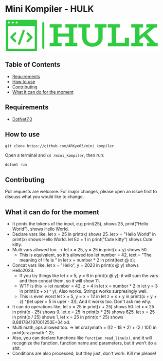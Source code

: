 # Mini Kompiler - HULK

<p align="center">
  <img src="hulk_logo.png" alt="mini_kompiler_logo" width="500">
</p>

## Table of Contents

- [Requirements](#requirements)
- [How to use](#how-to-use)
- [Contributing](#contributing)
- [What it can do for the moment](#what-it-can-do-for-the-moment)

## Requirements

- [DotNet7.0](https://dotnet.microsoft.com/en-us/download/dotnet/7.0)

## How to use

```shell
git clone https://github.com/ARKye03/mini_kompiler
```

Open a terminal and `cd /mini_kompiler`, then run:

```shell
dotnet run
```

## Contributing

Pull requests are welcome. For major changes, please open an issue first to discuss what you would like to change.

## What it can do for the moment

- It prints the tokens of the input, e.g print(25), shows 25, print("Hello World"), shows Hello World.
- Declare vars like, let x = 25 in print(x) shows 25. let x = "Hello World" in print(x) shows Hello World. let Ez = 1 in print("Cute kitty") shows Cute kitty.
- Multi vars allowed too. -> let x = 25, y = 25 in print(x + y) shows 50.
  - This is equivalent, so it's allowed too let number = 42, text = "The meaning of life is " in let x = number * 2 in print(text @ x);
- Concat vars like, let x = "Hello", y = 2023 in print(x @ y) shows Hello2023.
  - If you try things like let x = 5, y = 6 in print(x @ y); it will sum the vars and then concat them, so it will show 11.
  - WTF is this -> let number = 42, z = 4 in let x = number * 2 in let y = 3 in print((z + x) ^ y); Also works. Strings works surpresingly well.
  - This is even worst let x = 5, y = x + 12 in let z = x + y in print((x + y + z) ^(let uper = 5 in uper - 3)); And it works too. Don't ask me why.
- It can do operations like, let x = 25 in print(x + 25) shows 50. let x = 25 in print(x - 25) shows 0. let x = 25 in print(x * 25) shows 625. let x = 25 in print(x / 25) shows 1, let x = 25 in print(x ^ 25) shows 8.881784197001253E+34 xd.
- Multi math_ops allowed too. -> let crazymath = ((2 - 18 * 2) + (2 / 10)) in print(crazymath ^ 2);
- Also, you can declare functions like `function read_line(x)`, and it will recognize the function, function name and parameters, but it won't do a shit.
- Conditions are also processed, but they just, don't work. Kill me please!
